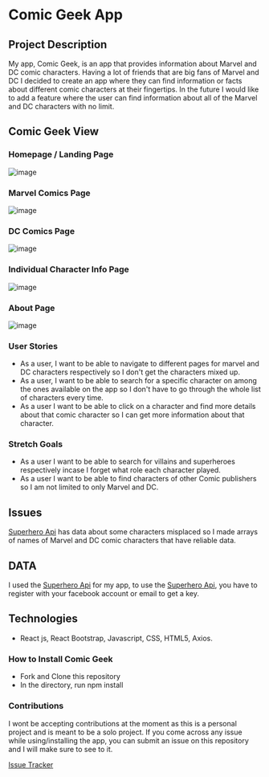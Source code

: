 # Comic Geek App

## Project Description

My app, Comic Geek, is an app that provides information about Marvel and DC comic characters. Having a lot of friends that are big fans of Marvel and DC I decided to create an app where they can find information or facts about different comic characters at their fingertips. In the future I would like to add a feature where the user can find information about all of the Marvel and DC characters with no limit.

## Comic Geek View

### Homepage / Landing Page

![image](https://i.imgur.com/M9kPtok.png)

### Marvel Comics Page

![image](https://i.imgur.com/1qAJwxy.png)

### DC Comics Page

![image](https://i.imgur.com/hOgTgVW.png)

### Individual Character Info Page

![image](https://i.imgur.com/wDbeV29.png)

### About Page

![image](https://i.imgur.com/TIomdgu.png)

### User Stories

- As a user, I want to be able to navigate to different pages for marvel and DC characters respectively so I don't get the characters mixed up.
- As a user, I want to be able to search for a specific character on among the ones available on the app so I don't have to go through the whole list of characters every time.
- As a user I want to be able to click on a character and find more details about that comic character so I can get more information about that character.

### Stretch Goals

- As a user I want to be able to search for villains and superheroes respectively incase I forget what role each character played.
- As a user I want to be able to find characters of other Comic publishers so I am not limited to only Marvel and DC.

## Issues

[Superhero Api](https://superheroapi.com/) has data about some characters misplaced so I made arrays of names of Marvel and DC comic characters that have reliable data.

## DATA

I used the [Superhero Api](https://superheroapi.com/) for my app, to use the [Superhero Api](https://superheroapi.com/), you have to register with your facebook account or email to get a key.

## Technologies

- React js, React Bootstrap, Javascript, CSS, HTML5, Axios.

### How to Install Comic Geek

- Fork and Clone this repository
- In the directory, run npm install

### Contributions

I wont be accepting contributions at the moment as this is a personal project and is meant to be a solo project. If you come across any issue while using/installing the app, you can submit an issue on this repository and I will make sure to see to it.

[Issue Tracker](https://github.com/alishalawani/comic-geek/issues)
